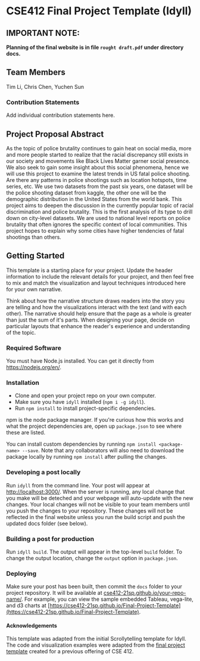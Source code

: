 # CSE412 Final Project Template (Idyll)

## IMPORTANT NOTE:
**Planning of the final website is in file `rought draft.pdf` under directory docs.**

## Team Members

Tim Li, Chris Chen, Yuchen Sun

### Contribution Statements

Add individual contribution statements here.

## Project Proposal Abstract

As the topic of police brutality continues to gain heat on social media, more and more people started to realize that the racial discrepancy still exists in our society and movements like Black Lives Matter garner social presence. We also seek to gain some insight about this social phenomena, hence we will use this project to examine the latest trends in US fatal police shooting. Are there any patterns in police shootings such as location hotspots, time series, etc. We use two datasets from the past six years, one dataset will be the police shooting dataset from kaggle, the other one will be the demographic distribution in the United States from the world bank. This project aims to deepen the discussion in the currently popular topic of racial discrimination and police brutality. This is the first analysis of its type to drill down on city-level datasets. We are used to national level reports on police brutality that often ignores the specific context of local communities. This project hopes to explain why some cities have higher tendencies of fatal shootings than others.


## Getting Started

This template is a starting place for your project. Update the header information to include the relevant details for your project, and then feel free to mix and match the visualization and layout techniques introduced here for your own narrative.

Think about how the narrative structure draws readers into the story you are telling and how the visualizations interact with the text (and with each other). The narrative should help ensure that the page as a whole is greater than just the sum of it's parts. When designing your page, decide on particular layouts that enhance the reader's experience and understanding of the topic.

### Required Software

You must have Node.js installed. You can get it directly from https://nodejs.org/en/.

### Installation

- Clone and open your project repo on your own computer.
- Make sure you have `idyll` installed (`npm i -g idyll`).
- Run `npm install` to install project-specific dependencies.

npm is the node package manager. If you're curious how this works and what the project dependencies are, open up `package.json` to see where these are listed.

You can install custom dependencies by running `npm install <package-name> --save`. Note that any collaborators will also need to download the package locally by running `npm install` after pulling the changes.

### Developing a post locally

Run `idyll` from the command line. Your post will appear at [http://localhost:3000/](http://localhost:3000/). When the server is running, any local change that you make will be deteched and your webpage will auto-update with the new changes. Your local changes will not be visible to your team members until you push the changes to your repository. These changes will not be reflected in the final website unless you run the build script and push the updated docs folder (see below).

### Building a post for production

Run `idyll build`. The output will appear in the top-level `build` folder. To change the output location, change the `output` option in `package.json`.

### Deploying

Make sure your post has been built, then commit the `docs` folder to your project repository. It will be available at [cse412-21sp.github.io/your-repo-name/](). For example, you can view the sample embedded Tableau, vega-lite, and d3 charts at [https://cse412-21sp.github.io/Final-Project-Template](https://cse412-21sp.github.io/Final-Project-Template).

#### Acknowledgements

This template was adapted from the initial Scrollytelling template for Idyll. The code and visualization examples were adapted from the [final project template](https://github.com/cse412-21w/project-demo) created for a previous offering of CSE 412.
